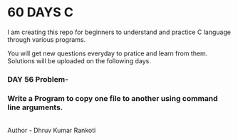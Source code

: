 # 60 DAYS C
I am creating this repo for beginners to understand and practice C language through various programs.

You will get new questions everyday to pratice and learn from them.
Solutions will be uploaded on the following days.

<h3>DAY 56 Problem-</h3>
<h3>Write a Program to copy one file to another using command line arguments.</h3>

<br>
Author - Dhruv Kumar Rankoti